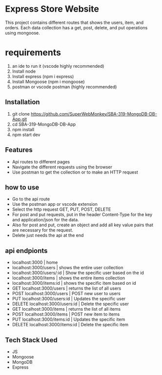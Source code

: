 # Express Store Website

This project contains different routes that shows the users, item, and orders.
Each data collection has a get, post, delete, and put operations using mongoose.

# requirements

1. an ide to run it (vscode highly recommended)
2. Install node 
3. Install express (npm i express)
4. Install Mongoose (npm i mongoose)
4. postman or vscode postman (highly recommended)

## Installation

1. git clone https://github.com/SuperWebMonkey/SBA-319-MongoDB-DB-App.git
2. cd SBA-319-MongoDB-DB-App
3. npm install
4. npm start dev

## Features

- Api routes to different pages
- Navigate the different requests using the browser
- Use postman to get the collection or to make an HTTP request

## how to use

- Go to the api route
- Use the postman app or vscode extension
- Select the http request GET, PUT, POST, DELETE
- For post and put requests, put in the header Content-Type for the key and
  application/json for the data.
- Also for post and put, create an object and add all key value pairs that
  are necessary for the request. 
- Delete just needs the api at the end 

## api endpionts

- localhost:3000 | home
- localhost:3000/users | shows the entire user collection
- localhost:3000/users/:id | Show the specific user based on the id
- localhost:3000/items | shows the entire items collection
- localhost:3000/items:id | shows the specific item based on id
- GET localhost:3000/users | returns the list of all users
- POST localhost:3000/users | POST new user to users
- PUT localhost:3000/users:id | Updates the specific user
- DELETE localhost:3000/users:id | Delete the specific user
- GET localhost:3000/items | returns the list of all items
- POST localhost:3000/items | POST new item to items
- PUT localhost:3000/items:id | Updates the specific item
- DELETE localhost:3000/items:id | Delete the specific item

## Tech Stack Used

- JS
- Mongoose
- MongoDB
- Express
